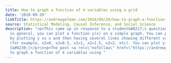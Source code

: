 ```yaml
---
title: How to graph a function of 4 variables using a grid
date: '2018-09-20'
linkTitle: https://andrewgelman.com/2018/09/20/how-to-graph-a-function-of-4-variables-using-a-grid/
source: Statistical Modeling, Causal Inference, and Social Science
description: "<p>This came up in response to a student&#8217;s question. I wrote that,
  in general, you can plot a function y(x) on a simple graph. You can plot y(x,x2)
  by plotting y vs x and then having several lines showing different values of x2
  (for example, x2=0, x2=0.5, x2=1, x2=1.5, x2=2, etc). You can plot y(x,x2,x3,x4)
  [&#8230;]</p>\n<p>The post <a rel=\"nofollow\" href=\"https://andrewgelman.com/2018/09/20/how-to-graph-a-function-of-4-variables-using-a-grid/\">How
  to graph a function of 4 variables using "
---
```

